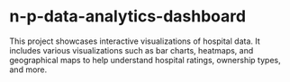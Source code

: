 # n-p-data-analytics-dashboard
This project showcases interactive visualizations of hospital data. It includes various visualizations such as bar charts, heatmaps, and geographical maps to help understand hospital ratings, ownership types, and more.
